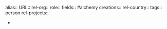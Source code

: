 alias::
URL::
rel-org::
role::
fields:: #alchemy
creations::
rel-country::
tags:: person
rel-projects::

-
